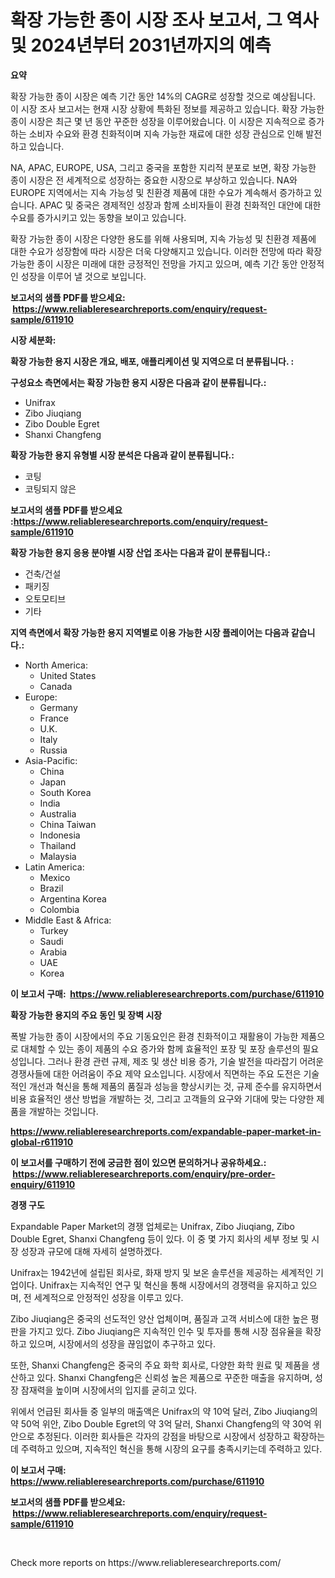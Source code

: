 <p><h1>확장 가능한 종이 시장 조사 보고서, 그 역사 및 2024년부터 2031년까지의 예측</h1></p><p><strong>요약</strong></p>
<p><p>확장 가능한 종이 시장은 예측 기간 동안 14%의 CAGR로 성장할 것으로 예상됩니다. 이 시장 조사 보고서는 현재 시장 상황에 특화된 정보를 제공하고 있습니다. 확장 가능한 종이 시장은 최근 몇 년 동안 꾸준한 성장을 이루어왔습니다. 이 시장은 지속적으로 증가하는 소비자 수요와 환경 친화적이며 지속 가능한 재료에 대한 성장 관심으로 인해 발전하고 있습니다.</p><p>NA, APAC, EUROPE, USA, 그리고 중국을 포함한 지리적 분포로 보면, 확장 가능한 종이 시장은 전 세계적으로 성장하는 중요한 시장으로 부상하고 있습니다. NA와 EUROPE 지역에서는 지속 가능성 및 친환경 제품에 대한 수요가 계속해서 증가하고 있습니다. APAC 및 중국은 경제적인 성장과 함께 소비자들이 환경 친화적인 대안에 대한 수요를 증가시키고 있는 동향을 보이고 있습니다.</p><p>확장 가능한 종이 시장은 다양한 용도를 위해 사용되며, 지속 가능성 및 친환경 제품에 대한 수요가 성장함에 따라 시장은 더욱 다양해지고 있습니다. 이러한 전망에 따라 확장 가능한 종이 시장은 미래에 대한 긍정적인 전망을 가지고 있으며, 예측 기간 동안 안정적인 성장을 이루어 낼 것으로 보입니다.</p></p>
<p><strong>보고서의 샘플 PDF를 받으세요: &nbsp;<a href="https://www.reliableresearchreports.com/enquiry/request-sample/611910">https://www.reliableresearchreports.com/enquiry/request-sample/611910</a></strong></p>
<p><strong>시장 세분화:</strong></p>
<p><strong> 확장 가능한 용지 시장은 개요, 배포, 애플리케이션 및 지역으로 더 분류됩니다. :</strong></p>
<p><strong>구성요소 측면에서는 확장 가능한 용지 시장은 다음과 같이 분류됩니다.:</strong></p>
<p><ul><li>Unifrax</li><li>Zibo Jiuqiang</li><li>Zibo Double Egret</li><li>Shanxi Changfeng</li></ul></p>
<p><strong> 확장 가능한 용지 유형별 시장 분석은 다음과 같이 분류됩니다.:</strong></p>
<p><ul><li>코팅</li><li>코팅되지 않은</li></ul></p>
<p><strong>보고서의 샘플 PDF를 받으세요 :<a href="https://www.reliableresearchreports.com/enquiry/request-sample/611910">https://www.reliableresearchreports.com/enquiry/request-sample/611910</a></strong></p>
<p><strong> 확장 가능한 용지 응용 분야별 시장 산업 조사는 다음과 같이 분류됩니다.:</strong></p>
<p><ul><li>건축/건설</li><li>패키징</li><li>오토모티브</li><li>기타</li></ul></p>
<p><strong>지역 측면에서 확장 가능한 용지 지역별로 이용 가능한 시장 플레이어는 다음과 같습니다.:</strong></p>
<p><ul>
    <li>
        North America:
        <ul>
            <li>United States</li>
            <li>Canada</li>
        </ul>
    </li>
    <li>
        Europe:
        <ul>
            <li>Germany</li>
            <li>France</li>
            <li>U.K.</li>
            <li>Italy</li>
            <li>Russia</li>
        </ul>
    </li>
    <li>
        Asia-Pacific:
        <ul>
            <li>China</li>
            <li>Japan</li>
            <li>South Korea</li>
            <li>India</li>
            <li>Australia</li>
            <li>China Taiwan</li>
            <li>Indonesia</li>
            <li>Thailand</li>
            <li>Malaysia</li>
        </ul>
    </li>
    <li>
        Latin America:
        <ul>
            <li>Mexico</li>
            <li>Brazil</li>
            <li>Argentina Korea</li>
            <li>Colombia</li>
        </ul>
    </li>
    <li>
        Middle East & Africa:
        <ul>
            <li>Turkey</li>
            <li>Saudi</li>
            <li>Arabia</li>
            <li>UAE</li>
            <li>Korea</li>
        </ul>
    </li>
    </ul></p>
<p><strong>이 보고서 구매: &nbsp;<a href="https://www.reliableresearchreports.com/purchase/611910">https://www.reliableresearchreports.com/purchase/611910</a></strong></p>
<p><strong>확장 가능한 용지의 주요 동인 및 장벽 시장</strong></p>
<p><p>폭발 가능한 종이 시장에서의 주요 기동요인은 환경 친화적이고 재활용이 가능한 제품으로 대체할 수 있는 종이 제품의 수요 증가와 함께 효율적인 포장 및 포장 솔루션의 필요성입니다. 그러나 환경 관련 규제, 제조 및 생산 비용 증가, 기술 발전을 따라잡기 어려운 경쟁사들에 대한 어려움이 주요 제약 요소입니다. 시장에서 직면하는 주요 도전은 기술적인 개선과 혁신을 통해 제품의 품질과 성능을 향상시키는 것, 규제 준수를 유지하면서 비용 효율적인 생산 방법을 개발하는 것, 그리고 고객들의 요구와 기대에 맞는 다양한 제품을 개발하는 것입니다.</p></p>
<p><strong><a href="https://www.reliableresearchreports.com/expandable-paper-market-in-global-r611910">https://www.reliableresearchreports.com/expandable-paper-market-in-global-r611910</a></strong></p>
<p><strong>이 보고서를 구매하기 전에 궁금한 점이 있으면 문의하거나 공유하세요.: &nbsp;<a href="https://www.reliableresearchreports.com/enquiry/pre-order-enquiry/611910">https://www.reliableresearchreports.com/enquiry/pre-order-enquiry/611910</a></strong></p>
<p><strong>경쟁 구도</strong></p>
<p><p>Expandable Paper Market의 경쟁 업체로는 Unifrax, Zibo Jiuqiang, Zibo Double Egret, Shanxi Changfeng 등이 있다. 이 중 몇 가지 회사의 세부 정보 및 시장 성장과 규모에 대해 자세히 설명하겠다. </p><p>Unifrax는 1942년에 설립된 회사로, 화재 방지 및 보온 솔루션을 제공하는 세계적인 기업이다. Unifrax는 지속적인 연구 및 혁신을 통해 시장에서의 경쟁력을 유지하고 있으며, 전 세계적으로 안정적인 성장을 이루고 있다.</p><p>Zibo Jiuqiang은 중국의 선도적인 양산 업체이며, 품질과 고객 서비스에 대한 높은 평판을 가지고 있다. Zibo Jiuqiang은 지속적인 인수 및 투자를 통해 시장 점유율을 확장하고 있으며, 시장에서의 성장을 끊임없이 추구하고 있다.</p><p>또한, Shanxi Changfeng은 중국의 주요 화학 회사로, 다양한 화학 원료 및 제품을 생산하고 있다. Shanxi Changfeng은 신뢰성 높은 제품으로 꾸준한 매출을 유지하며, 성장 잠재력을 높이며 시장에서의 입지를 굳히고 있다.</p><p>위에서 언급된 회사들 중 일부의 매출액은 Unifrax의 약 10억 달러, Zibo Jiuqiang의 약 50억 위안, Zibo Double Egret의 약 3억 달러, Shanxi Changfeng의 약 30억 위안으로 추정된다. 이러한 회사들은 각자의 강점을 바탕으로 시장에서 성장하고 확장하는 데 주력하고 있으며, 지속적인 혁신을 통해 시장의 요구를 충족시키는데 주력하고 있다.</p></p>
<p><strong>이 보고서 구매: &nbsp; <a href="https://www.reliableresearchreports.com/purchase/611910">https://www.reliableresearchreports.com/purchase/611910</a></strong></p>
<p><strong>보고서의 샘플 PDF를 받으세요: &nbsp;<a href="https://www.reliableresearchreports.com/enquiry/request-sample/611910">https://www.reliableresearchreports.com/enquiry/request-sample/611910</a></strong><strong></strong></p>
<p>&nbsp;</p>
<p>Check more reports on https://www.reliableresearchreports.com/</p>